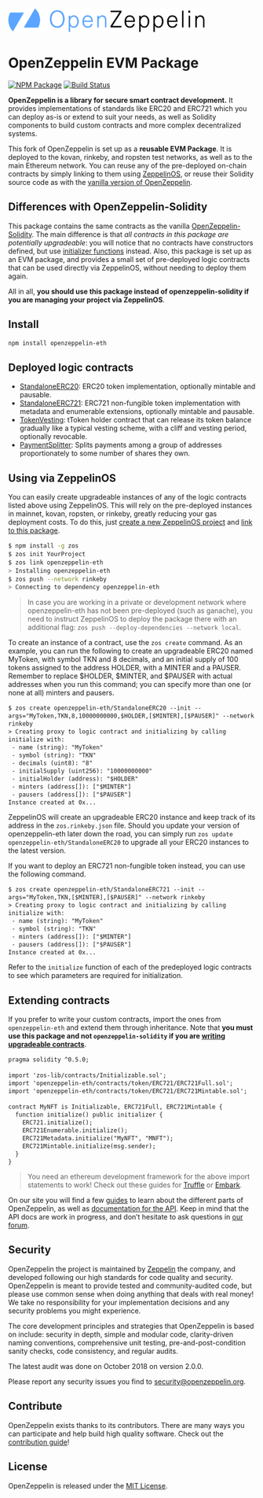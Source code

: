 # <img src="logo.png" alt="OpenZeppelin" width="400px">

# OpenZeppelin EVM Package

[![NPM Package](https://img.shields.io/npm/v/openzeppelin-eth.svg?style=flat-square)](https://www.npmjs.org/package/openzeppelin-eth)
[![Build Status](https://img.shields.io/travis/OpenZeppelin/openzeppelin-eth.svg?branch=master&style=flat-square)](https://travis-ci.org/OpenZeppelin/openzeppelin-eth)

**OpenZeppelin is a library for secure smart contract development.** It provides implementations of standards like ERC20 and ERC721 which you can deploy as-is or extend to suit your needs, as well as Solidity components to build custom contracts and more complex decentralized systems.

This fork of OpenZeppelin is set up as a **reusable EVM Package**. It is deployed to the kovan, rinkeby, and ropsten test networks, as well as to the main Ethereum network. You can reuse any of the pre-deployed on-chain contracts by simply linking to them using [ZeppelinOS](https://github.com/zeppelinos/zos), or reuse their Solidity source code as with the [vanilla version of OpenZeppelin](https://github.com/openZeppelin/Openzeppelin-solidity).

## Differences with OpenZeppelin-Solidity

This package contains the same contracts as the vanilla [OpenZeppelin-Solidity](https://github.com/openZeppelin/Openzeppelin-solidity). The main difference is that _all contracts in this package are potentially upgradeable_: you will notice that no contracts have constructors defined, but use [initializer functions](https://docs.zeppelinos.org/docs/writing_contracts.html#initializers) instead. Also, this package is set up as an EVM package, and provides a small set of pre-deployed logic contracts that can be used directly via ZeppelinOS, without needing to deploy them again.

All in all, **you should use this package instead of openzeppelin-solidity if you are managing your project via ZeppelinOS**.

## Install

```
npm install openzeppelin-eth
```

## Deployed logic contracts

- [StandaloneERC20](contracts/token/ERC20/StandaloneERC20.sol): ERC20 token implementation, optionally mintable and pausable.
- [StandaloneERC721](contracts/token/ERC721/StandaloneERC721.sol): ERC721 non-fungible token implementation with metadata and enumerable extensions, optionally mintable and pausable.
- [TokenVesting](contracts/drafts/TokenVesting.sol): tToken holder contract that can release its token balance gradually like a typical vesting scheme, with a cliff and vesting period, optionally revocable.
- [PaymentSplitter](contracts/payment/PaymentSplitter.sol): Splits payments among a group of addresses proportionately to some number of shares they own.

## Using via ZeppelinOS

You can easily create upgradeable instances of any of the logic contracts listed above using ZeppelinOS. This will rely on the pre-deployed instances in mainnet, kovan, ropsten, or rinkeby, greatly reducing your gas deployment costs. To do this, just [create a new ZeppelinOS project](https://docs.zeppelinos.org/docs/deploying.html) and [link to this package](https://docs.zeppelinos.org/docs/linking.html).

```bash
$ npm install -g zos
$ zos init YourProject
$ zos link openzeppelin-eth
> Installing openzeppelin-eth
$ zos push --network rinkeby
> Connecting to dependency openzeppelin-eth
```

> In case you are working in a private or development network where openzeppelin-eth has not been pre-deployed (such as ganache), you need to instruct ZeppelinOS to deploy the package there with an additional flag: `zos push --deploy-dependencies --network local`.

To create an instance of a contract, use the `zos create` command. As an example, you can run the following to create an upgradeable ERC20 named MyToken, with symbol TKN and 8 decimals, and an initial supply of 100 tokens assigned to the address HOLDER, with a MINTER and a PAUSER. Remember to replace $HOLDER, $MINTER, and $PAUSER with actual addresses when you run this command; you can specify more than one (or none at all) minters and pausers.

```
$ zos create openzeppelin-eth/StandaloneERC20 --init --args="MyToken,TKN,8,10000000000,$HOLDER,[$MINTER],[$PAUSER]" --network rinkeby
> Creating proxy to logic contract and initializing by calling initialize with: 
 - name (string): "MyToken"
 - symbol (string): "TKN"
 - decimals (uint8): "8"
 - initialSupply (uint256): "10000000000"
 - initialHolder (address): "$HOLDER"
 - minters (address[]): ["$MINTER"]
 - pausers (address[]): ["$PAUSER"]
Instance created at 0x...
```

ZeppelinOS will create an upgradeable ERC20 instance and keep track of its address in the `zos.rinkeby.json` file. Should you update your version of openzeppelin-eth later down the road, you can simply run `zos update openzeppelin-eth/StandaloneERC20` to upgrade all your ERC20 instances to the latest version.

If you want to deploy an ERC721 non-fungible token instead, you can use the following command.
```
$ zos create openzeppelin-eth/StandaloneERC721 --init --args="MyToken,TKN,[$MINTER],[$PAUSER]" --network rinkeby
> Creating proxy to logic contract and initializing by calling initialize with: 
 - name (string): "MyToken"
 - symbol (string): "TKN"
 - minters (address[]): ["$MINTER"]
 - pausers (address[]): ["$PAUSER"]
Instance created at 0x...
```

Refer to the `initialize` function of each of the predeployed logic contracts to see which parameters are required for initialization.

## Extending contracts

If you prefer to write your custom contracts, import the ones from `openzeppelin-eth` and extend them through inheritance. Note that **you must use this package and not `openzeppelin-solidity` if you are [writing upgradeable contracts](https://docs.zeppelinos.org/docs/writing_contracts.html)**.

```solidity
pragma solidity ^0.5.0;

import 'zos-lib/contracts/Initializable.sol';
import 'openzeppelin-eth/contracts/token/ERC721/ERC721Full.sol';
import 'openzeppelin-eth/contracts/token/ERC721/ERC721Mintable.sol';

contract MyNFT is Initializable, ERC721Full, ERC721Mintable {
  function initialize() public initializer {
    ERC721.initialize();
    ERC721Enumerable.initialize();
    ERC721Metadata.initialize("MyNFT", "MNFT");
    ERC721Mintable.initialize(msg.sender);
  }
}
```

> You need an ethereum development framework for the above import statements to work! Check out these guides for [Truffle] or [Embark].

On our site you will find a few [guides] to learn about the different parts of OpenZeppelin, as well as [documentation for the API][API docs]. Keep in mind that the API docs are work in progress, and don’t hesitate to ask questions in [our forum][forum].

## Security

OpenZeppelin the project is maintained by [Zeppelin] the company, and developed following our high standards for code quality and security. OpenZeppelin is meant to provide tested and community-audited code, but please use common sense when doing anything that deals with real money! We take no responsibility for your implementation decisions and any security problems you might experience.

The core development principles and strategies that OpenZeppelin is based on include: security in depth, simple and modular code, clarity-driven naming conventions, comprehensive unit testing, pre-and-post-condition sanity checks, code consistency, and regular audits.

The latest audit was done on October 2018 on version 2.0.0.

Please report any security issues you find to security@openzeppelin.org.

## Contribute

OpenZeppelin exists thanks to its contributors. There are many ways you can participate and help build high quality software. Check out the [contribution guide]!

## License

OpenZeppelin is released under the [MIT License](LICENSE).

[API docs]: https://docs.openzeppelin.org/v2.3.0/api/token/erc20
[guides]: https://docs.openzeppelin.org/v2.3.0/get-started
[forum]: https://forum.zeppelin.solutions
[Zeppelin]: https://zeppelin.solutions
[contribution guide]: CONTRIBUTING.md
[Truffle]: https://truffleframework.com/docs/truffle/quickstart
[Embark]: https://embark.status.im/docs/quick_start.html
